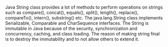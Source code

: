 Java String class provides a lot of methods to perform operations on strings such as compare(), concat(), equals(), split(), length(), replace(), compareTo(), intern(), substring() etc.
The java.lang.String class implements Serializable, Comparable and CharSequence interfaces.
The String is immutable in Java because of the security, synchronization and concurrency, caching, and class loading. The reason of making string final is to destroy the immutability and to not allow others to extend it.
